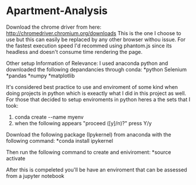 # Apartment-Analysis

Download the chrome driver from here:
http://chromedriver.chromium.org/downloads
This is the one I choose to use but this can easily be replaced by any other browser withou issue. For the fastest execution speed I'd recommed using phantom.js since its headless and doesn't consume time rendering the page.

Other setup Information of Relevance:
I used anaconda python and downloaded the following depandancies through conda:
    *python Selenium 
    *pandas
    *numpy
    *matplotlib

It's considered best practice to use and enviroment of some kind when doing projects in python which is exeactly what I did in this project as well. For those that decided to setup enviroments in python heres a the sets that I took:

1) conda create --name myenv
2) when the following appears "proceed ([y]/n)?" press Y/y

Download the following package (Ipykernel) from anaconda with the following command:
    *conda install ipykernel

Then run the following command to create and eniviroment:
    *source activate <Your enviroment name>
   
After this is compeleted you'll be have an enviroment that can be assessed from a jupyter notebook 